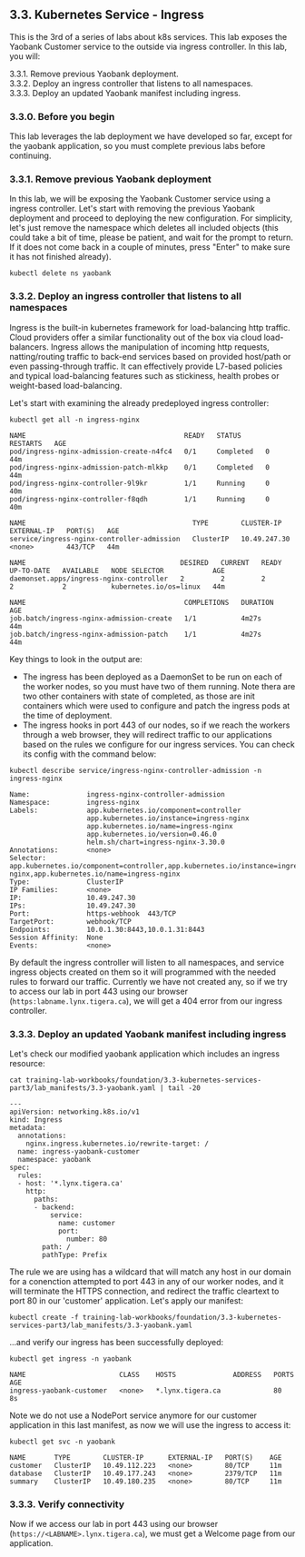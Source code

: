 ## 3.3. Kubernetes Service - Ingress

This is the 3rd of a series of labs about k8s services. This lab exposes the Yaobank Customer service to the outside via ingress controller. In this lab, you will:

3.3.1. Remove previous Yaobank deployment. \
3.3.2. Deploy an ingress controller that listens to all namespaces. \
3.3.3. Deploy an updated Yaobank manifest including ingress.

### 3.3.0. Before you begin

This lab leverages the lab deployment we have developed so far, except for the yaobank application, so you must complete previous labs before continuing.

### 3.3.1. Remove previous Yaobank deployment

In this lab, we will be exposing the Yaobank Customer service using a ingress controller. Let's start with removing the previous Yaobank deployment and proceed to deploying the new configuration. For simplicity, let's just remove the namespace which deletes all included objects (this could take a bit of time, please be patient, and wait for the prompt to return. If it does not come back in a couple of minutes, press "Enter" to make sure it has not finished already).

```
kubectl delete ns yaobank
```

### 3.3.2. Deploy an ingress controller that listens to all namespaces

Ingress is the built-in kubernetes framework for load-balancing http traffic. Cloud providers offer a similar functionality out of the box via cloud load-balancers. Ingress allows the manipulation of incoming http requests, natting/routing traffic to back-end services based on provided host/path or even passing-through traffic. It can effectively provide L7-based policies and typical load-balancing features such as stickiness, health probes or weight-based load-balancing.

Let's start with examining the already predeployed ingress controller:

```
kubectl get all -n ingress-nginx
```
```
NAME                                       READY   STATUS      RESTARTS   AGE
pod/ingress-nginx-admission-create-n4fc4   0/1     Completed   0          44m
pod/ingress-nginx-admission-patch-mlkkp    0/1     Completed   0          44m
pod/ingress-nginx-controller-9l9kr         1/1     Running     0          40m
pod/ingress-nginx-controller-f8qdh         1/1     Running     0          40m

NAME                                         TYPE        CLUSTER-IP     EXTERNAL-IP   PORT(S)   AGE
service/ingress-nginx-controller-admission   ClusterIP   10.49.247.30   <none>        443/TCP   44m

NAME                                      DESIRED   CURRENT   READY   UP-TO-DATE   AVAILABLE   NODE SELECTOR            AGE
daemonset.apps/ingress-nginx-controller   2         2         2       2            2           kubernetes.io/os=linux   44m

NAME                                       COMPLETIONS   DURATION   AGE
job.batch/ingress-nginx-admission-create   1/1           4m27s      44m
job.batch/ingress-nginx-admission-patch    1/1           4m27s      44m
```

Key things to look in the output are:
* The ingress has been deployed as a DaemonSet to be run on each of the worker nodes, so you must have two of them running. Note thera are two other containers with state of completed, as those are init containers which were used to configure and patch the ingress pods at the time of deployment.
* The ingress hooks in port 443 of our nodes, so if we reach the workers through a web browser, they will redirect traffic to our applications based on the rules we configure for our ingress services. You can check its config with the command below:

```
kubectl describe service/ingress-nginx-controller-admission -n ingress-nginx
```
```
Name:              ingress-nginx-controller-admission
Namespace:         ingress-nginx
Labels:            app.kubernetes.io/component=controller
                   app.kubernetes.io/instance=ingress-nginx
                   app.kubernetes.io/name=ingress-nginx
                   app.kubernetes.io/version=0.46.0
                   helm.sh/chart=ingress-nginx-3.30.0
Annotations:       <none>
Selector:          app.kubernetes.io/component=controller,app.kubernetes.io/instance=ingress-nginx,app.kubernetes.io/name=ingress-nginx
Type:              ClusterIP
IP Families:       <none>
IP:                10.49.247.30
IPs:               10.49.247.30
Port:              https-webhook  443/TCP
TargetPort:        webhook/TCP
Endpoints:         10.0.1.30:8443,10.0.1.31:8443
Session Affinity:  None
Events:            <none>
```

By default the ingress controller will listen to all namespaces, and service ingress objects created on them so it will programmed with the needed rules to forward our traffic. Currently we have not created any, so if we try to access our lab in port 443 using our browser (`https:labname.lynx.tigera.ca`), we will get a 404 error from our ingress controller.

### 3.3.3. Deploy an updated Yaobank manifest including ingress

Let's check our modified yaobank application which includes an ingress resource:

```
cat training-lab-workbooks/foundation/3.3-kubernetes-services-part3/lab_manifests/3.3-yaobank.yaml | tail -20
```
```
---
apiVersion: networking.k8s.io/v1
kind: Ingress
metadata:
  annotations:
    nginx.ingress.kubernetes.io/rewrite-target: /
  name: ingress-yaobank-customer
  namespace: yaobank
spec:
  rules:
  - host: '*.lynx.tigera.ca'
    http:
      paths:
      - backend:
          service:
            name: customer
            port:
              number: 80
        path: /
        pathType: Prefix
```

The rule we are using has a wildcard that will match any host in our domain for a conenction attempted to port 443 in any of our worker nodes, and it will terminate the HTTPS connection, and redirect the traffic cleartext to port 80 in our 'customer' application. Let's apply our manifest:

```
kubectl create -f training-lab-workbooks/foundation/3.3-kubernetes-services-part3/lab_manifests/3.3-yaobank.yaml
```

...and verify our ingress has been successfully deployed:

```
kubectl get ingress -n yaobank
```
```
NAME                       CLASS    HOSTS              ADDRESS   PORTS   AGE
ingress-yaobank-customer   <none>   *.lynx.tigera.ca             80      8s
```

Note we do not use a NodePort service anymore for our customer application in this last manifest, as now we will use the ingress to access it:

```
kubectl get svc -n yaobank
```
```
NAME       TYPE        CLUSTER-IP      EXTERNAL-IP   PORT(S)    AGE
customer   ClusterIP   10.49.112.223   <none>        80/TCP     11m
database   ClusterIP   10.49.177.243   <none>        2379/TCP   11m
summary    ClusterIP   10.49.180.235   <none>        80/TCP     11m
```

### 3.3.3. Verify connectivity

Now if we access our lab in port 443 using our browser (`https://<LABNAME>.lynx.tigera.ca`), we must get a Welcome page from our application.
